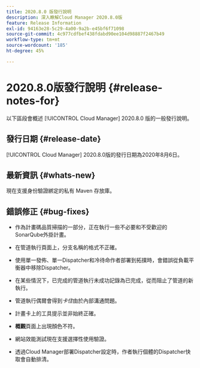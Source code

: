 ```yaml
---
title: 2020.8.0 版發行說明
description: 深入瞭解Cloud Manager 2020.8.0版
feature: Release Information
exl-id: 94163e28-5c29-4a00-9a2b-e45bf6f71098
source-git-commit: 4c977cdfbef438fdabd90ee104d98887f2467b49
workflow-type: tm+mt
source-wordcount: '185'
ht-degree: 45%

---
```


# 2020.8.0版發行說明 {#release-notes-for}

以下區段會概述 [!UICONTROL Cloud Manager] 2020.8.0 版的一般發行說明。

## 發行日期 {#release-date}

[!UICONTROL Cloud Manager] 2020.8.0版的發行日期為2020年8月6日。

## 最新資訊 {#whats-new}

現在支援身份驗證綁定的私有 Maven 存放庫。

## 錯誤修正 {#bug-fixes}

* 作為計畫碼品質掃描的一部分，正在執行一些不必要和不受歡迎的SonarQube外掛計畫。

* 在管道執行頁面上，分支名稱的格式不正確。

* 使用單一發佈、單一Dispatcher和冷待命作者部署到拓撲時，會錯誤從負載平衡器中移除Dispatcher。

* 在某些情況下，已完成的管道執行未成功記錄為已完成，從而阻止了管道的新執行。

* 管道執行偶爾會得到&#x200B;*卡住*&#x200B;由於內部溝通問題。

* 計畫卡上的工具提示並非始終正確。

* **概觀**&#x200B;頁面上出現顏色不符。

* 網站效能測試現在支援選擇性使用驗證。

* 透過Cloud Manager部署Dispatcher設定時，作者執行個體的Dispatcher快取會自動排清。
